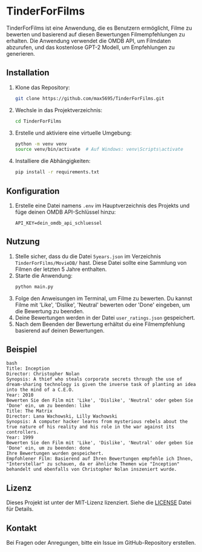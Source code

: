 # TinderForFilms

TinderForFilms ist eine Anwendung, die es Benutzern ermöglicht, Filme zu bewerten und basierend auf diesen Bewertungen Filmempfehlungen zu erhalten. Die Anwendung verwendet die OMDB API, um Filmdaten abzurufen, und das kostenlose GPT-2 Modell, um Empfehlungen zu generieren.

## Installation

1. Klone das Repository:
    ```bash
    git clone https://github.com/max5695/TinderForFilms.git
    ```
2. Wechsle in das Projektverzeichnis:
    ```bash
    cd TinderForFilms
    ```
3. Erstelle und aktiviere eine virtuelle Umgebung:
    ```bash
    python -m venv venv
    source venv/bin/activate  # Auf Windows: venv\Scripts\activate
    ```
4. Installiere die Abhängigkeiten:
    ```bash
    pip install -r requirements.txt
    ```

## Konfiguration

1. Erstelle eine Datei namens `.env` im Hauptverzeichnis des Projekts und füge deinen OMDB API-Schlüssel hinzu:
    ```
    API_KEY=dein_omdb_api_schluessel
    ```

## Nutzung

1. Stelle sicher, dass du die Datei `5years.json` im Verzeichnis `TinderForFilms/MovieDB/` hast. Diese Datei sollte eine Sammlung von Filmen der letzten 5 Jahre enthalten.
2. Starte die Anwendung:
    ```bash
    python main.py
    ```
3. Folge den Anweisungen im Terminal, um Filme zu bewerten. Du kannst Filme mit 'Like', 'Dislike', 'Neutral' bewerten oder 'Done' eingeben, um die Bewertung zu beenden.
4. Deine Bewertungen werden in der Datei `user_ratings.json` gespeichert.
5. Nach dem Beenden der Bewertung erhältst du eine Filmempfehlung basierend auf deinen Bewertungen.

## Beispiel

```
bash
Title: Inception
Director: Christopher Nolan
Synopsis: A thief who steals corporate secrets through the use of dream-sharing technology is given the inverse task of planting an idea into the mind of a C.E.O.
Year: 2010
Bewerten Sie den Film mit 'Like', 'Dislike', 'Neutral' oder geben Sie 'Done' ein, um zu beenden: like
Title: The Matrix
Director: Lana Wachowski, Lilly Wachowski
Synopsis: A computer hacker learns from mysterious rebels about the true nature of his reality and his role in the war against its controllers.
Year: 1999
Bewerten Sie den Film mit 'Like', 'Dislike', 'Neutral' oder geben Sie 'Done' ein, um zu beenden: done
Ihre Bewertungen wurden gespeichert.
Empfohlener Film: Basierend auf Ihren Bewertungen empfehle ich Ihnen, "Interstellar" zu schauen, da er ähnliche Themen wie "Inception" behandelt und ebenfalls von Christopher Nolan inszeniert wurde.
```

## Lizenz

Dieses Projekt ist unter der MIT-Lizenz lizenziert. Siehe die [LICENSE](LICENSE) Datei für Details.


## Kontakt

Bei Fragen oder Anregungen, bitte ein Issue im GitHub-Repository erstellen.

